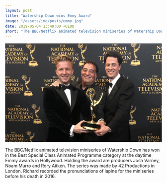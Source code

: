 ```yaml
---
layout: post
title: "Watership Down wins Emmy Award"
image: "/assets/img/posts/emmy.jpg"
date: 2019-05-04 13:49:00 +0100
short: "The BBC/Netflix animated television miniseries of Watership Down has won in the Best Special Class Animated Programme category at the daytime Emmy awards"
---
```


![A still from the series](/assets/img/posts/emmy.jpg)

The BBC/Netflix animated television miniseries of Watership Down has won in the Best Special Class Animated Programme category at the daytime Emmy awards in Hollywood. Holding the award are producers Josh Varney, Noam Murro and Rory Aitken. The series was made by 42 Productions in London. Richard recorded the pronunciations of lapine for the miniseries before his death in 2016.